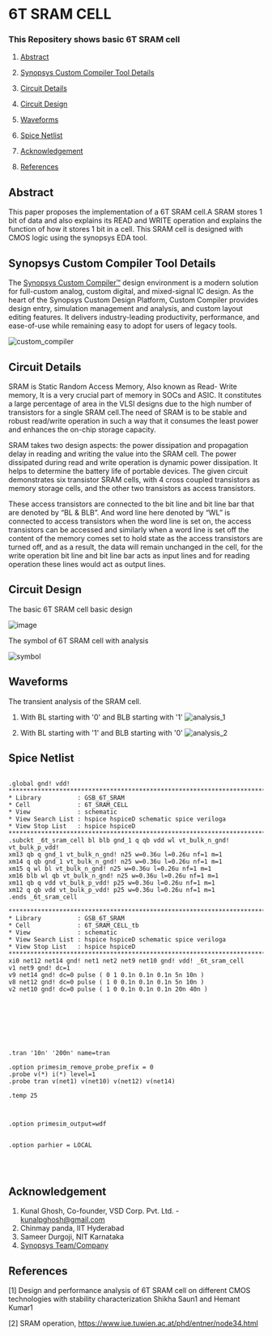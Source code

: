 # 6T SRAM CELL

### This Repositery shows basic 6T SRAM cell
1. [Abstract](#Abstract)

2. [Synopsys Custom Compiler Tool Details](#Synopsys-Custom-Compiler-Tool-Details)

3. [Circuit Details](#Circuit-Details)

4. [Circuit Design](#Circuit-Design)

5. [Waveforms](#Waveforms)

6. [Spice Netlist](#Spice-Netlist)

7. [Acknowledgement](#Acknowledgement) 

8. [References](#References)

## Abstract
This paper proposes the implementation of a 6T SRAM cell.A SRAM stores 1 bit of data and also explains its READ and WRITE operation and explains the function of how it stores 1 bit in a cell. This SRAM cell is designed with CMOS logic using the synopsys EDA tool.


## Synopsys Custom Compiler Tool Details
The [Synopsys Custom Compiler™](https://www.synopsys.com/implementation-and-signoff/custom-design-platform/custom-compiler.html) design environment is a modern solution for full-custom analog, custom digital, and mixed-signal IC design. As the heart of the Synopsys Custom Design Platform, Custom Compiler provides design entry, simulation management and analysis, and custom layout editing features. It delivers industry-leading productivity, performance, and ease-of-use while remaining easy to adopt for users of legacy tools.

![custom_compiler](https://github.com/bharath19-gs/6T_SRAM_CELL/blob/main/6T_SRAM/custom_compiler.png)


## Circuit Details
  SRAM is Static Random Access Memory, Also known as Read- Write memory, It is a very crucial part of memory in SOCs and ASIC. It constitutes a large percentage of area in the VLSI designs due to the high number of transistors for a single SRAM cell.The need of SRAM is to be stable and robust read/write operation in such a way that it consumes the least power and enhances the on-chip storage capacity.
  
  SRAM takes two design aspects: the power dissipation and propagation delay in reading and writing the value into the SRAM cell. The power dissipated during read and write operation is dynamic power dissipation. It helps to determine the battery life of portable devices. The given circuit demonstrates six transistor SRAM cells, with 4 cross coupled transistors as memory storage cells, and the other two transistors as access transistors.
  
  These access transistors are connected to the bit line and bit line bar that are denoted by “BL & BLB”. And word line here denoted by “WL” is connected to access transistors when the word line is set on, the access transistors can be accessed and similarly when a word line is set off the content of the memory comes set to hold state as the access transistors are turned off, and as a result, the data will remain unchanged in the cell, for the write operation bit line and bit line bar acts as input lines and for reading operation these lines would act as output lines.


## Circuit Design

The basic 6T SRAM cell basic design

![image](https://github.com/bharath19-gs/6T_SRAM_CELL/blob/main/6T_SRAM/6T_SRAM_schematic.png)

The symbol of 6T SRAM cell with analysis

![symbol](https://github.com/bharath19-gs/6T_SRAM_CELL/blob/main/6T_SRAM/6T_SRAM_analysis.png)

## Waveforms
 
 The transient analysis of the SRAM cell.
 
 1. With BL starting with '0' and BLB starting with '1'
  ![analysis_1](https://github.com/bharath19-gs/6T_SRAM_CELL/blob/main/6T_SRAM/transient_analysis_6T_SRAM.png)
 
 2. With BL starting with '1' and BLB starting with '0'
  ![analysis_2](https://github.com/bharath19-gs/6T_SRAM_CELL/blob/main/6T_SRAM/6T_SRAM_transcient_analysis.png)

## Spice Netlist

```

.global gnd! vdd!
********************************************************************************
* Library          : GSB_6T_SRAM
* Cell             : 6T_SRAM_CELL
* View             : schematic
* View Search List : hspice hspiceD schematic spice veriloga
* View Stop List   : hspice hspiceD
********************************************************************************
.subckt _6t_sram_cell bl blb gnd_1 q qb vdd wl vt_bulk_n_gnd! vt_bulk_p_vdd!
xm13 qb q gnd_1 vt_bulk_n_gnd! n25 w=0.36u l=0.26u nf=1 m=1
xm14 q qb gnd_1 vt_bulk_n_gnd! n25 w=0.36u l=0.26u nf=1 m=1
xm15 q wl bl vt_bulk_n_gnd! n25 w=0.36u l=0.26u nf=1 m=1
xm16 blb wl qb vt_bulk_n_gnd! n25 w=0.36u l=0.26u nf=1 m=1
xm11 qb q vdd vt_bulk_p_vdd! p25 w=0.36u l=0.26u nf=1 m=1
xm12 q qb vdd vt_bulk_p_vdd! p25 w=0.36u l=0.26u nf=1 m=1
.ends _6t_sram_cell

********************************************************************************
* Library          : GSB_6T_SRAM
* Cell             : 6T_SRAM_CELL_tb
* View             : schematic
* View Search List : hspice hspiceD schematic spice veriloga
* View Stop List   : hspice hspiceD
********************************************************************************
xi0 net12 net14 gnd! net1 net2 net9 net10 gnd! vdd! _6t_sram_cell
v1 net9 gnd! dc=1
v9 net14 gnd! dc=0 pulse ( 0 1 0.1n 0.1n 0.1n 5n 10n )
v8 net12 gnd! dc=0 pulse ( 1 0 0.1n 0.1n 0.1n 5n 10n )
v2 net10 gnd! dc=0 pulse ( 1 0 0.1n 0.1n 0.1n 20n 40n )








.tran '10n' '200n' name=tran

.option primesim_remove_probe_prefix = 0
.probe v(*) i(*) level=1
.probe tran v(net1) v(net10) v(net12) v(net14)

.temp 25



.option primesim_output=wdf


.option parhier = LOCAL




```

## Acknowledgement

1. Kunal Ghosh, Co-founder, VSD Corp. Pvt. Ltd. - kunalpghosh@gmail.com
2. Chinmay panda, IIT Hyderabad
3. Sameer Durgoji, NIT Karnataka
4. [Synopsys Team/Company](https://www.synopsys.com/)


## References

[1] Design and performance analysis of 6T SRAM cell on different CMOS technologies with stability characterization Shikha Saun1 and Hemant Kumar1

[2] SRAM operation, https://www.iue.tuwien.ac.at/phd/entner/node34.html 

